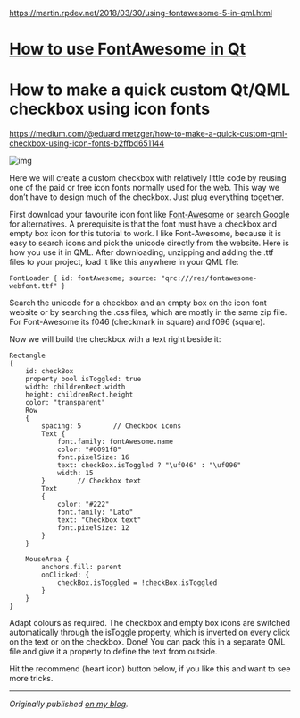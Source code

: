 https://martin.rpdev.net/2018/03/30/using-fontawesome-5-in-qml.html

# [How to use FontAwesome in Qt](https://stackoverflow.com/questions/42742551/how-to-use-fontawesome-in-qt)



# How to make a quick custom Qt/QML checkbox using icon fonts

https://medium.com/@eduard.metzger/how-to-make-a-quick-custom-qml-checkbox-using-icon-fonts-b2ffbd651144

![img](https://miro.medium.com/max/432/1*Gs7HVHylINy08e3CZ0Gfmw.png)

Here we will create a custom checkbox with relatively little code by reusing one of the paid or free icon fonts normally used for the web. This way we don’t have to design much of the checkbox. Just plug everything together.

First download your favourite icon font like [Font-Awesome](http://fortawesome.github.io/Font-Awesome/icons/) or [search Google](https://www.google.com/?q=free+icon+font) for alternatives. A prerequisite is that the font must have a checkbox and empty box icon for this tutorial to work. I like Font-Awesome, because it is easy to search icons and pick the unicode directly from the website. Here is how you use it in QML. After downloading, unzipping and adding the .ttf files to your project, load it like this anywhere in your QML file:

```
FontLoader { id: fontAwesome; source: "qrc:///res/fontawesome-webfont.ttf" }
```

Search the unicode for a checkbox and an empty box on the icon font website or by searching the .css files, which are mostly in the same zip file.
For Font-Awesome its f046 (checkmark in square) and f096 (square).

Now we will build the checkbox with a text right beside it:

```
Rectangle
{
    id: checkBox
    property bool isToggled: true
    width: childrenRect.width
    height: childrenRect.height
    color: "transparent"    
    Row
    {
        spacing: 5        // Checkbox icons
        Text {
            font.family: fontAwesome.name
            color: "#0091f8"
            font.pixelSize: 16
            text: checkBox.isToggled ? "\uf046" : "\uf096" 
            width: 15
        }        // Checkbox text
        Text
        {
            color: "#222"
            font.family: "Lato"
            text: "Checkbox text"
            font.pixelSize: 12
        }
    }    
    
    MouseArea {
        anchors.fill: parent
        onClicked: {
            checkBox.isToggled = !checkBox.isToggled
        }
    }
}
```

Adapt colours as required. The checkbox and empty box icons are switched automatically through the isToggle property, which is inverted on every click on the text or on the checkbox. Done! You can pack this in a separate QML file and give it a property to define the text from outside.

Hit the recommend (heart icon) button below, if you like this and want to see more tricks.

------

*Originally published* [*on my blog*](https://eduardmetzger.wordpress.com/)*.*